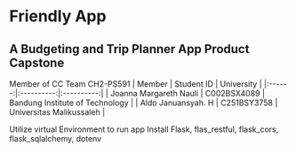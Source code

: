# Friendly App
## A Budgeting and Trip Planner App Product Capstone

Member of CC Team CH2-PS591
| Member | Student ID | University |
|:------:|:----------:|:----------:|
| Joanna Margareth Nauli | C002BSX4089 | Bandung Institute of Technology |
| Aldo Januansyah. H | C251BSY3758 | Universitas Malikussaleh |


Utilize virtual Environment to run app
Install Flask, flas_restful, flask_cors, flask_sqlalchemy, dotenv
